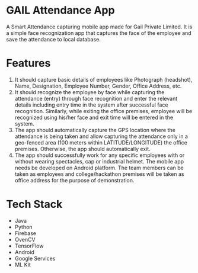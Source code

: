 # GAIL Attendance App
A Smart Attendance capturing mobile app made for Gail Private Limited. It is a simple face recognization app that captures the face of the employee and save the attendance to local database.

# Features
1. It should capture basic details of employees like Photograph (headshot), Name, Designation, Employee Number, Gender, Office Address, etc.
2. It should recognize the employee by face while capturing the attendance (entry) through face recognition and enter the relevant details including entry time in the system after successful face recognition. Similarly, while exiting the office premises, employee will be recognized using his/her face and exit time will be entered in the system.
3. The app should automatically capture the GPS location where the attendance is being taken and allow capturing the attendance only in a geo-fenced area (100 meters within LATITUDE/LONGITUDE) the office premises. Otherwise, the app should automatically exit.
4. The app should successfully work for any specific employees with or without wearing spectacles, cap or industrial helmet. The mobile app needs be developed on Android platform. The team members can be taken as employees and college/hackathon premises will be taken as office address for the purpose of demonstration.

# Tech Stack

- Java
- Python
- Firebase
- OvenCV
- TensorFlow
- Android
- Google Services
- ML Kit

